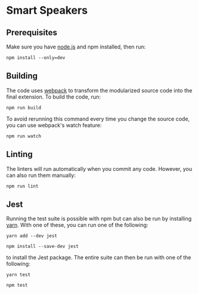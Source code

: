 # Smart Speakers

## Prerequisites

Make sure you have [node.js](https://nodejs.org) and npm installed, then run:

    npm install --only=dev

## Building

The code uses [webpack](https://webpack.js.org/) to transform the modularized source code into the final extension. To build the code, run:

    npm run build

To avoid rerunning this command every time you change the source code, you can use webpack's watch feature:

    npm run watch

## Linting

The linters will run automatically when you commit any code. However, you can also run them manually:

    npm run lint

## Jest

Running the test suite is possible with npm but can also be run by installing [yarn](https://yarnpkg.com/lang/en/docs/install/#debian-stable). With one of these, you can run one of the following:

    yarn add --dev jest

    npm install --save-dev jest

to install the Jest package. The entire suite can then be run with one of the following:

    yarn test

    npm test
